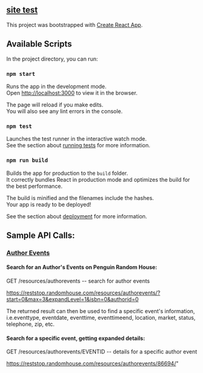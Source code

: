 ## [site test](https://romantic-colden-e9cd5b.netlify.com/)

This project was bootstrapped with [Create React App](https://github.com/facebook/create-react-app).

## Available Scripts

In the project directory, you can run:

### `npm start` 

Runs the app in the development mode.<br />
Open [http://localhost:3000](http://localhost:3000) to view it in the browser.

The page will reload if you make edits.<br />
You will also see any lint errors in the console.

### `npm test` 

Launches the test runner in the interactive watch mode.<br />
See the section about [running tests](https://facebook.github.io/create-react-app/docs/running-tests) for more information.

### `npm run build` 

Builds the app for production to the `build` folder.<br />
It correctly bundles React in production mode and optimizes the build for the best performance.

The build is minified and the filenames include the hashes.<br />
Your app is ready to be deployed!

See the section about [deployment](https://facebook.github.io/create-react-app/docs/deployment) for more information.

## Sample API Calls:

### [Author Events](http://www.penguinrandomhouse.biz/webservices/rest/#authorevents)

#### **Search for an Author's Events on Penguin Random House:**

GET /resources/authorevents -- search for author events

https://reststop.randomhouse.com/resources/authorevents/?start=0&max=3&expandLevel=1&isbn=0&authorid=0

The returned result can then be used to find a specific event's information, i.e.eventtype, eventdate, eventtime, eventtimeend, location, market, status, telephone, zip, etc.

#### **Search for a specific event, getting expanded details:**

GET /resources/authorevents/EVENTID -- details for a specific author event

https://reststop.randomhouse.com/resources/authorevents/86694/"

